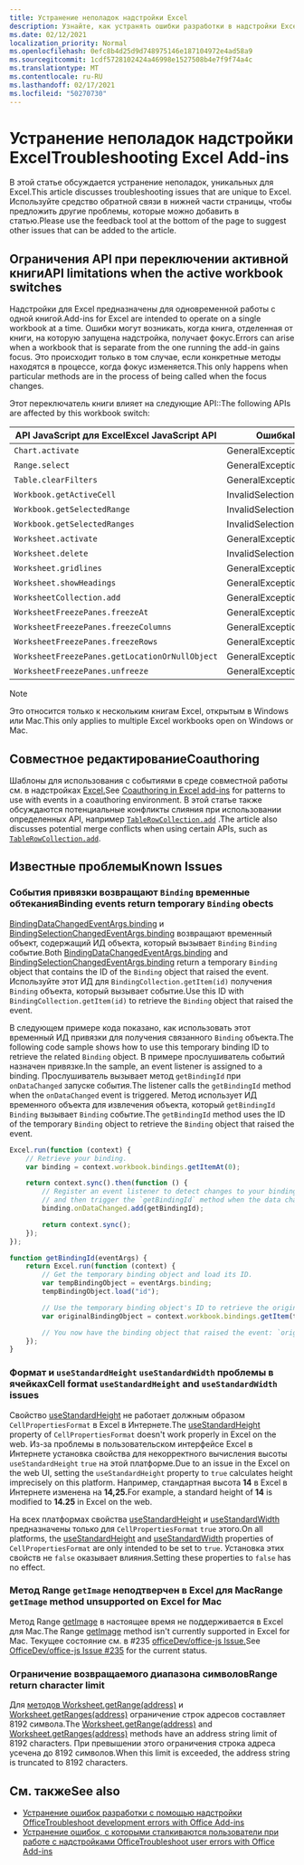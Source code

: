 ```yaml
---
title: Устранение неполадок надстройки Excel
description: Узнайте, как устранять ошибки разработки в надстройки Excel.
ms.date: 02/12/2021
localization_priority: Normal
ms.openlocfilehash: 0efc8b4d25d9d748975146e187104972e4ad58a9
ms.sourcegitcommit: 1cdf5728102424a46998e1527508b4e7f9f74a4c
ms.translationtype: MT
ms.contentlocale: ru-RU
ms.lasthandoff: 02/17/2021
ms.locfileid: "50270730"
---
```

# <a name="troubleshooting-excel-add-ins"></a><span data-ttu-id="97e6c-103">Устранение неполадок надстройки Excel</span><span class="sxs-lookup"><span data-stu-id="97e6c-103">Troubleshooting Excel Add-ins</span></span>

<span data-ttu-id="97e6c-104">В этой статье обсуждается устранение неполадок, уникальных для Excel.</span><span class="sxs-lookup"><span data-stu-id="97e6c-104">This article discusses troubleshooting issues that are unique to Excel.</span></span> <span data-ttu-id="97e6c-105">Используйте средство обратной связи в нижней части страницы, чтобы предложить другие проблемы, которые можно добавить в статью.</span><span class="sxs-lookup"><span data-stu-id="97e6c-105">Please use the feedback tool at the bottom of the page to suggest other issues that can be added to the article.</span></span>

## <a name="api-limitations-when-the-active-workbook-switches"></a><span data-ttu-id="97e6c-106">Ограничения API при переключении активной книги</span><span class="sxs-lookup"><span data-stu-id="97e6c-106">API limitations when the active workbook switches</span></span>

<span data-ttu-id="97e6c-107">Надстройки для Excel предназначены для одновременной работы с одной книгой.</span><span class="sxs-lookup"><span data-stu-id="97e6c-107">Add-ins for Excel are intended to operate on a single workbook at a time.</span></span> <span data-ttu-id="97e6c-108">Ошибки могут возникать, когда книга, отделенная от книги, на которую запущена надстройка, получает фокус.</span><span class="sxs-lookup"><span data-stu-id="97e6c-108">Errors can arise when a workbook that is separate from the one running the add-in gains focus.</span></span> <span data-ttu-id="97e6c-109">Это происходит только в том случае, если конкретные методы находятся в процессе, когда фокус изменяется.</span><span class="sxs-lookup"><span data-stu-id="97e6c-109">This only happens when particular methods are in the process of being called when the focus changes.</span></span>

<span data-ttu-id="97e6c-110">Этот переключатель книги влияет на следующие API::</span><span class="sxs-lookup"><span data-stu-id="97e6c-110">The following APIs are affected by this workbook switch:</span></span>

|<span data-ttu-id="97e6c-111">API JavaScript для Excel</span><span class="sxs-lookup"><span data-stu-id="97e6c-111">Excel JavaScript API</span></span> | <span data-ttu-id="97e6c-112">Ошибка</span><span class="sxs-lookup"><span data-stu-id="97e6c-112">Error thrown</span></span> |
|--|--|
| `Chart.activate` | <span data-ttu-id="97e6c-113">GeneralException</span><span class="sxs-lookup"><span data-stu-id="97e6c-113">GeneralException</span></span> |
| `Range.select` | <span data-ttu-id="97e6c-114">GeneralException</span><span class="sxs-lookup"><span data-stu-id="97e6c-114">GeneralException</span></span> |
| `Table.clearFilters` | <span data-ttu-id="97e6c-115">GeneralException</span><span class="sxs-lookup"><span data-stu-id="97e6c-115">GeneralException</span></span> |
| `Workbook.getActiveCell`  | <span data-ttu-id="97e6c-116">InvalidSelection</span><span class="sxs-lookup"><span data-stu-id="97e6c-116">InvalidSelection</span></span>|
| `Workbook.getSelectedRange` | <span data-ttu-id="97e6c-117">InvalidSelection</span><span class="sxs-lookup"><span data-stu-id="97e6c-117">InvalidSelection</span></span>|
| `Workbook.getSelectedRanges`  | <span data-ttu-id="97e6c-118">InvalidSelection</span><span class="sxs-lookup"><span data-stu-id="97e6c-118">InvalidSelection</span></span>|
| `Worksheet.activate` | <span data-ttu-id="97e6c-119">GeneralException</span><span class="sxs-lookup"><span data-stu-id="97e6c-119">GeneralException</span></span> |
| `Worksheet.delete`  | <span data-ttu-id="97e6c-120">InvalidSelection</span><span class="sxs-lookup"><span data-stu-id="97e6c-120">InvalidSelection</span></span>|
| `Worksheet.gridlines` | <span data-ttu-id="97e6c-121">GeneralException</span><span class="sxs-lookup"><span data-stu-id="97e6c-121">GeneralException</span></span> |
| `Worksheet.showHeadings` | <span data-ttu-id="97e6c-122">GeneralException</span><span class="sxs-lookup"><span data-stu-id="97e6c-122">GeneralException</span></span> |
| `WorksheetCollection.add` | <span data-ttu-id="97e6c-123">GeneralException</span><span class="sxs-lookup"><span data-stu-id="97e6c-123">GeneralException</span></span> |
| `WorksheetFreezePanes.freezeAt` | <span data-ttu-id="97e6c-124">GeneralException</span><span class="sxs-lookup"><span data-stu-id="97e6c-124">GeneralException</span></span> |
| `WorksheetFreezePanes.freezeColumns` | <span data-ttu-id="97e6c-125">GeneralException</span><span class="sxs-lookup"><span data-stu-id="97e6c-125">GeneralException</span></span> |
| `WorksheetFreezePanes.freezeRows` | <span data-ttu-id="97e6c-126">GeneralException</span><span class="sxs-lookup"><span data-stu-id="97e6c-126">GeneralException</span></span> |
| `WorksheetFreezePanes.getLocationOrNullObject`| <span data-ttu-id="97e6c-127">GeneralException</span><span class="sxs-lookup"><span data-stu-id="97e6c-127">GeneralException</span></span> |
| `WorksheetFreezePanes.unfreeze` | <span data-ttu-id="97e6c-128">GeneralException</span><span class="sxs-lookup"><span data-stu-id="97e6c-128">GeneralException</span></span> |

> [!NOTE]
> <span data-ttu-id="97e6c-129">Это относится только к нескольким книгам Excel, открытым в Windows или Mac.</span><span class="sxs-lookup"><span data-stu-id="97e6c-129">This only applies to multiple Excel workbooks open on Windows or Mac.</span></span>

## <a name="coauthoring"></a><span data-ttu-id="97e6c-130">Совместное редактирование</span><span class="sxs-lookup"><span data-stu-id="97e6c-130">Coauthoring</span></span>

<span data-ttu-id="97e6c-131">Шаблоны для использования с событиями в среде совместной работы см. в надстройках [Excel.](co-authoring-in-excel-add-ins.md)</span><span class="sxs-lookup"><span data-stu-id="97e6c-131">See [Coauthoring in Excel add-ins](co-authoring-in-excel-add-ins.md) for patterns to use with events in a coauthoring environment.</span></span> <span data-ttu-id="97e6c-132">В этой статье также обсуждаются потенциальные конфликты слияния при использовании определенных API, например [`TableRowCollection.add`](/javascript/api/excel/excel.tablerowcollection#add-index--values-) .</span><span class="sxs-lookup"><span data-stu-id="97e6c-132">The article also discusses potential merge conflicts when using certain APIs, such as [`TableRowCollection.add`](/javascript/api/excel/excel.tablerowcollection#add-index--values-).</span></span>

## <a name="known-issues"></a><span data-ttu-id="97e6c-133">Известные проблемы</span><span class="sxs-lookup"><span data-stu-id="97e6c-133">Known Issues</span></span>

### <a name="binding-events-return-temporary-binding-obects"></a><span data-ttu-id="97e6c-134">События привязки возвращают `Binding` временные обтекания</span><span class="sxs-lookup"><span data-stu-id="97e6c-134">Binding events return temporary `Binding` obects</span></span>

<span data-ttu-id="97e6c-135">[BindingDataChangedEventArgs.binding](/javascript/api/excel/excel.bindingdatachangedeventargs#binding) и [BindingSelectionChangedEventArgs.binding](/javascript/api/excel/excel.bindingselectionchangedeventargs#binding) возвращают временный объект, содержащий ИД объекта, который вызывает `Binding` `Binding` событие.</span><span class="sxs-lookup"><span data-stu-id="97e6c-135">Both [BindingDataChangedEventArgs.binding](/javascript/api/excel/excel.bindingdatachangedeventargs#binding) and [BindingSelectionChangedEventArgs.binding](/javascript/api/excel/excel.bindingselectionchangedeventargs#binding) return a temporary `Binding` object that contains the ID of the `Binding` object that raised the event.</span></span> <span data-ttu-id="97e6c-136">Используйте этот ИД для `BindingCollection.getItem(id)` получения `Binding` объекта, который вызывает событие.</span><span class="sxs-lookup"><span data-stu-id="97e6c-136">Use this ID with `BindingCollection.getItem(id)` to retrieve the `Binding` object that raised the event.</span></span>

<span data-ttu-id="97e6c-137">В следующем примере кода показано, как использовать этот временный ИД привязки для получения связанного `Binding` объекта.</span><span class="sxs-lookup"><span data-stu-id="97e6c-137">The following code sample shows how to use this temporary binding ID to retrieve the related `Binding` object.</span></span> <span data-ttu-id="97e6c-138">В примере прослушиватель событий назначен привязке.</span><span class="sxs-lookup"><span data-stu-id="97e6c-138">In the sample, an event listener is assigned to a binding.</span></span> <span data-ttu-id="97e6c-139">Прослушиватель вызывает метод `getBindingId` при `onDataChanged` запуске события.</span><span class="sxs-lookup"><span data-stu-id="97e6c-139">The listener calls the `getBindingId` method when the `onDataChanged` event is triggered.</span></span> <span data-ttu-id="97e6c-140">Метод использует ИД временного объекта для извлечения объекта, который `getBindingId` `Binding` вызывает `Binding` событие.</span><span class="sxs-lookup"><span data-stu-id="97e6c-140">The `getBindingId` method uses the ID of the temporary `Binding` object to retrieve the `Binding` object that raised the event.</span></span>

```js
Excel.run(function (context) {
    // Retrieve your binding.
    var binding = context.workbook.bindings.getItemAt(0);

    return context.sync().then(function () {
        // Register an event listener to detect changes to your binding
        // and then trigger the `getBindingId` method when the data changes. 
        binding.onDataChanged.add(getBindingId);

        return context.sync();
    });
});

function getBindingId(eventArgs) {
    return Excel.run(function (context) {
        // Get the temporary binding object and load its ID. 
        var tempBindingObject = eventArgs.binding;
        tempBindingObject.load("id");

        // Use the temporary binding object's ID to retrieve the original binding object. 
        var originalBindingObject = context.workbook.bindings.getItem(tempBindingObject.id);

        // You now have the binding object that raised the event: `originalBindingObject`. 
    });
}
```

### <a name="cell-format-usestandardheight-and-usestandardwidth-issues"></a><span data-ttu-id="97e6c-141">Формат и `useStandardHeight` `useStandardWidth` проблемы в ячейках</span><span class="sxs-lookup"><span data-stu-id="97e6c-141">Cell format `useStandardHeight` and `useStandardWidth` issues</span></span>

<span data-ttu-id="97e6c-142">Свойство [useStandardHeight](/javascript/api/excel/excel.cellpropertiesformat#useStandardHeight) не работает должным образом `CellPropertiesFormat` в Excel в Интернете.</span><span class="sxs-lookup"><span data-stu-id="97e6c-142">The [useStandardHeight](/javascript/api/excel/excel.cellpropertiesformat#useStandardHeight) property of `CellPropertiesFormat` doesn't work properly in Excel on the web.</span></span> <span data-ttu-id="97e6c-143">Из-за проблемы в пользовательском интерфейсе Excel в Интернете установка свойства для некорректного вычисления высоты `useStandardHeight` `true` на этой платформе.</span><span class="sxs-lookup"><span data-stu-id="97e6c-143">Due to an issue in the Excel on the web UI, setting the `useStandardHeight` property to `true` calculates height imprecisely on this platform.</span></span> <span data-ttu-id="97e6c-144">Например, стандартная высота **14** в Excel в Интернете изменена на **14,25.**</span><span class="sxs-lookup"><span data-stu-id="97e6c-144">For example, a standard height of **14** is modified to **14.25** in Excel on the web.</span></span>

<span data-ttu-id="97e6c-145">На всех платформах свойства [useStandardHeight](/javascript/api/excel/excel.cellpropertiesformat#useStandardHeight) и [useStandardWidth](/javascript/api/excel/excel.cellpropertiesformat#useStandardWidth) предназначены только для `CellPropertiesFormat` `true` этого.</span><span class="sxs-lookup"><span data-stu-id="97e6c-145">On all platforms, the [useStandardHeight](/javascript/api/excel/excel.cellpropertiesformat#useStandardHeight) and [useStandardWidth](/javascript/api/excel/excel.cellpropertiesformat#useStandardWidth) properties of `CellPropertiesFormat` are only intended to be set to `true`.</span></span> <span data-ttu-id="97e6c-146">Установка этих свойств не `false` оказывает влияния.</span><span class="sxs-lookup"><span data-stu-id="97e6c-146">Setting these properties to `false` has no effect.</span></span> 

### <a name="range-getimage-method-unsupported-on-excel-for-mac"></a><span data-ttu-id="97e6c-147">Метод Range `getImage` неподтверчен в Excel для Mac</span><span class="sxs-lookup"><span data-stu-id="97e6c-147">Range `getImage` method unsupported on Excel for Mac</span></span>

<span data-ttu-id="97e6c-148">Метод Range [getImage](/javascript/api/excel/excel.range#getImage__) в настоящее время не поддерживается в Excel для Mac.</span><span class="sxs-lookup"><span data-stu-id="97e6c-148">The Range [getImage](/javascript/api/excel/excel.range#getImage__) method isn't currently supported in Excel for Mac.</span></span> <span data-ttu-id="97e6c-149">Текущее состояние см. в #235 [officeDev/office-js Issue.](https://github.com/OfficeDev/office-js/issues/235)</span><span class="sxs-lookup"><span data-stu-id="97e6c-149">See [OfficeDev/office-js Issue #235](https://github.com/OfficeDev/office-js/issues/235) for the current status.</span></span>

### <a name="range-return-character-limit"></a><span data-ttu-id="97e6c-150">Ограничение возвращаемого диапазона символов</span><span class="sxs-lookup"><span data-stu-id="97e6c-150">Range return character limit</span></span>

<span data-ttu-id="97e6c-151">Для [методов Worksheet.getRange(address)](/javascript/api/excel/excel.worksheet#getRange_address_) и [Worksheet.getRanges(address)](/javascript/api/excel/excel.worksheet#getRanges_address_) ограничение строк адресов составляет 8192 символа.</span><span class="sxs-lookup"><span data-stu-id="97e6c-151">The [Worksheet.getRange(address)](/javascript/api/excel/excel.worksheet#getRange_address_) and [Worksheet.getRanges(address)](/javascript/api/excel/excel.worksheet#getRanges_address_) methods have an address string limit of 8192 characters.</span></span> <span data-ttu-id="97e6c-152">При превышении этого ограничения строка адреса усечена до 8192 символов.</span><span class="sxs-lookup"><span data-stu-id="97e6c-152">When this limit is exceeded, the address string is truncated to 8192 characters.</span></span>

## <a name="see-also"></a><span data-ttu-id="97e6c-153">См. также</span><span class="sxs-lookup"><span data-stu-id="97e6c-153">See also</span></span>

- [<span data-ttu-id="97e6c-154">Устранение ошибок разработки с помощью надстройки Office</span><span class="sxs-lookup"><span data-stu-id="97e6c-154">Troubleshoot development errors with Office Add-ins</span></span>](../testing/troubleshoot-development-errors.md)
- [<span data-ttu-id="97e6c-155">Устранение ошибок, с которыми сталкиваются пользователи при работе с надстройками Office</span><span class="sxs-lookup"><span data-stu-id="97e6c-155">Troubleshoot user errors with Office Add-ins</span></span>](../testing/testing-and-troubleshooting.md)
